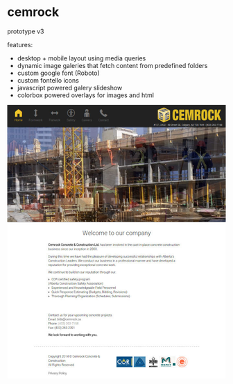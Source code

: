 cemrock
=======

prototype v3

features:
- desktop + mobile layout using media queries
- dynamic image galeries that fetch content from predefined folders
- custom google font (Roboto)
- custom fontello icons
- javascript powered galery slideshow
- colorbox powered overlays for images and html


![screenshot](/img/Screenshot.jpg?raw=true "Screenshot")
